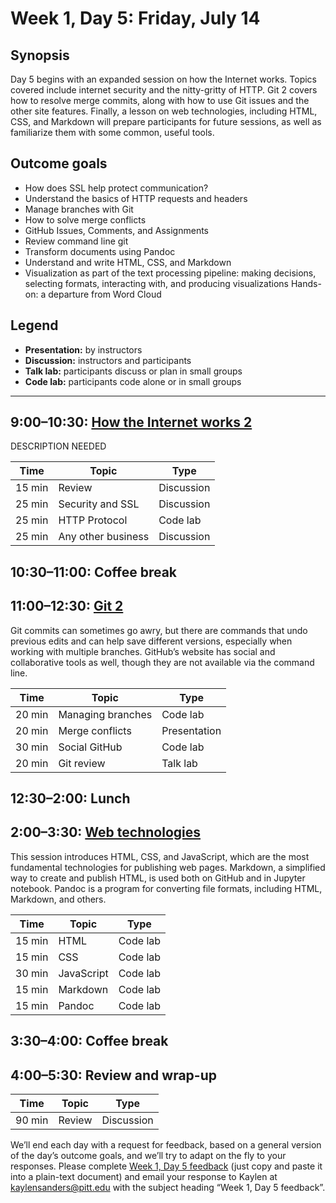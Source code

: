 # Week 1, Day 5: Friday, July 14
## Synopsis

Day 5 begins with an expanded session on how the Internet works. Topics covered
                include internet security and the nitty-gritty of HTTP. Git 2 covers how to resolve
                merge commits, along with how to use Git issues and the other site features.
                Finally, a lesson on web technologies, including HTML, CSS, and Markdown will
                prepare participants for future sessions, as well as familiarize them with some
                common, useful tools.

## Outcome goals
* How does SSL help protect communication?
* Understand the basics of HTTP requests and headers
* Manage branches with Git
* How to solve merge conflicts
* GitHub Issues, Comments, and Assignments
* Review command line git
* Transform documents using Pandoc
* Understand and write HTML, CSS, and Markdown
* Visualization as part of the text processing pipeline: making decisions, selecting formats, interacting with, and producing visualizations Hands-on: a departure from Word Cloud
## Legend

* **Presentation:** by instructors
* **Discussion:** instructors and participants
* **Talk lab:** participants discuss or plan in small groups
* **Code lab:** participants code alone or in small groups

* * *
## 9:00–10:30: [How the Internet works 2](internet_2.md)

DESCRIPTION NEEDED

Time | Topic | Type
---- | ---- | ---- 
15 min | Review | Discussion
25 min | Security and SSL | Discussion
25 min | HTTP Protocol | Code lab
25 min | Any other business | Discussion

## 10:30–11:00: Coffee break

## 11:00–12:30: [Git 2](git_tutorial_part_2.md)

Git commits can sometimes go awry, but there are commands that undo previous
                    edits and can help save different versions, especially when working with
                    multiple branches. GitHub’s website has social and collaborative tools as well,
                    though they are not available via the command line.

Time | Topic | Type
---- | ---- | ---- 
20 min | Managing branches | Code lab
20 min | Merge conflicts | Presentation
30 min | Social GitHub | Code lab
20 min | Git review | Talk lab

## 12:30–2:00: Lunch

## 2:00–3:30: [Web technologies](web_technologies.md)

This session introduces HTML, CSS, and JavaScript, which are the most
                    fundamental technologies for publishing web pages. Markdown, a simplified way to
                    create and publish HTML, is used both on GitHub and in Jupyter notebook. Pandoc
                    is a program for converting file formats, including HTML, Markdown, and
                    others.

Time | Topic | Type
---- | ---- | ---- 
15 min | HTML | Code lab
15 min | CSS | Code lab
30 min | JavaScript | Code lab
15 min | Markdown | Code lab
15 min | Pandoc | Code lab

## 3:30–4:00: Coffee break

## 4:00–5:30: Review and wrap-up

Time | Topic | Type
---- | ---- | ---- 
90 min | Review | Discussion

We’ll end each day with a request for feedback, based on a general version of the day’s outcome goals, and we’ll try to adapt on the fly to your responses. Please complete [Week 1, Day 5 feedback](week_1_day_5_feedback.md) (just copy and paste it into a plain-text document) and email your response to Kaylen at [kaylensanders@pitt.edu](mailto:kaylensanders@pitt.edu) with the subject heading “Week 1, Day 5 feedback”.